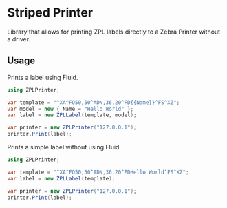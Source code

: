 # Striped Printer

Library that allows for printing ZPL labels directly to a Zebra Printer without a driver.

## Usage

Prints a label using Fluid.


```cs
using ZPLPrinter;

var template = "^XA^FO50,50^ADN,36,20^FD{{Name}}^FS^XZ";
var model = new { Name = "Hello World" };
var label = new ZPLLabel(template, model);

var printer = new ZPLPrinter("127.0.0.1");
printer.Print(label);
```

Prints a simple label without using Fluid.

```cs
using ZPLPrinter;

var template = "^XA^FO50,50^ADN,36,20^FDHello World^FS^XZ";
var label = new ZPLLabel(template);

var printer = new ZPLPrinter("127.0.0.1");
printer.Print(label);
```